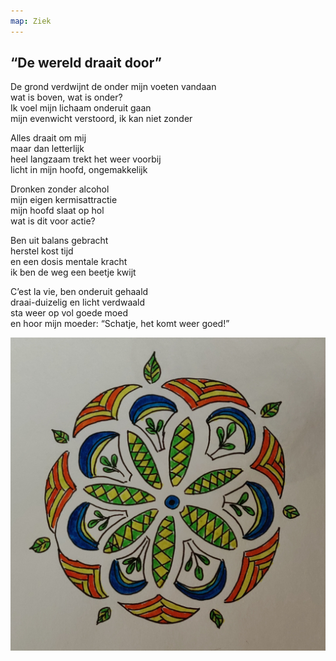 ```yaml
---
map: Ziek
---
```


## “De wereld draait door”

De grond verdwijnt de onder mijn voeten vandaan \
wat is boven, wat is onder? \
Ik voel mijn lichaam onderuit gaan \
mijn evenwicht verstoord, ik kan niet zonder

Alles draait om mij \
maar dan letterlijk \
heel langzaam trekt het weer voorbij \
licht in mijn hoofd, ongemakkelijk

Dronken zonder alcohol \
mijn eigen kermisattractie \
mijn hoofd slaat op hol \
wat is dit voor actie?

Ben uit balans gebracht \
herstel kost tijd \
en een dosis mentale kracht \
ik ben de weg een beetje kwijt

C’est la vie, ben onderuit gehaald \
draai-duizelig en licht verdwaald \
sta weer op vol goede moed \
en hoor mijn moeder: “Schatje, het komt weer goed!”

![Image](IMG_20200424_160736__01.jpg)
